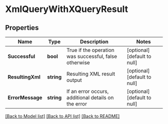 # XmlQueryWithXQueryResult

## Properties
Name | Type | Description | Notes
------------ | ------------- | ------------- | -------------
**Successful** | **bool** | True if the operation was successful, false otherwise | [optional] [default to null]
**ResultingXml** | **string** | Resulting XML result output | [optional] [default to null]
**ErrorMessage** | **string** | If an error occurs, additional details on the error | [optional] [default to null]

[[Back to Model list]](../README.md#documentation-for-models) [[Back to API list]](../README.md#documentation-for-api-endpoints) [[Back to README]](../README.md)


